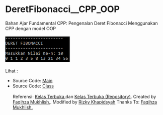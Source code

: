 # DeretFibonacci__CPP_OOP
Bahan Ajar Fundamental CPP: Pengenalan Deret Fibonacci Menggunakan CPP dengan model OOP<br><br>
<img src="https://github.com/RizkyKhapidsyah/DeretFibonacci__CPP_OOP/blob/master/Results/001.PNG"><br><br>
Lihat :<br>
- Source Code: <a href="https://github.com/RizkyKhapidsyah/DeretFibonacci__CPP_OOP/blob/master/Main.cpp">Main</a><br>
- Source Code: <a href="https://github.com/RizkyKhapidsyah/DeretFibonacci__CPP_OOP/blob/master/Class_Fibonacci.cpp">Class</a><br><br>
Referensi: <a href="https://www.youtube.com/user/faqihzamukhlish"> Kelas Terbuka </a> dan <a href="https://github.com/kelasterbuka"> Kelas Terbuka (Repository)</a>. Created by <a href="https://github.com/faqihza">Faqihza Mukhlish.</a>. Modified by <a href="https://facebook.com/RizkyKhafitsyah">Rizky Khapidsyah</a> Thanks To: <a href="https://www.youtube.com/channel/UCRGHjysoCemh4y7tCJQs30w/about">Faqihza Mukhlish.</a>
